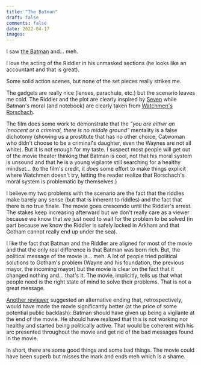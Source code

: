 ```yaml
---
title: "The Batman"
draft: false
comments: false
date: 2022-04-17
images:
---
```


I saw [the Batman](https://en.wikipedia.org/wiki/The_Batman_(film)) and... meh.

I love the acting of the Riddler in his unmasked sections (he looks like an accountant and that is great).

Some solid action scenes, but none of the set pieces really strikes me.

The gadgets are really nice (lenses, parachute, etc.) but the scenario leaves me cold.
The Riddler and the plot are clearly inspired by [Seven](https://en.wikipedia.org/wiki/Seven_(1995_film)) while Batman's moral (and notebook) are clearly taken from [Watchmen's Rorschach](https://en.wikipedia.org/wiki/Rorschach_(character)).

The film does some work to demonstrate that the *"you are either an innocent or a criminal, there is no middle ground"* mentality is a false dichotomy (showing us a prostitute that has no other choice, Catwoman who didn't choose to be a criminal's daughter, even the Waynes are not all white).
But it is not enough for my taste. I suspect most people will get out of the movie theater thinking that Batman is cool, not that his moral system is unsound and that he is a young vigilante still searching for a healthy mindset... (to the film's credit, it *does* some effort to make things explicit where Watchmen doesn't try, letting the reader realize that Rorschach's moral system is problematic by themselves.)

I believe my two problems with the scenario are the fact that the riddles make barely any sense (but that is inherent to riddles) and the fact that there is no true finale.
The movie goes crescendo until the Riddler's arrest. The stakes keep increasing afterward but we don't really care as a viewer because we know that we just need to wait for the problem to be solved (in part because we know the Riddler is safely locked in Arkham and that Gotham cannot really end up under the sea).

I like the fact that Batman and the Riddler are aligned for most of the movie and that the only real difference is that Batman was born rich.
But, the political message of the movie is... meh.
A lot of people tried political solutions to Gotham's problem (Wayne and his foundation, the previous mayor, the incoming mayor) but the movie is clear on the fact that it changed nothing and... that's it.
The movie, implicitly, tells us that what people need is the right state of mind to solve their problems. That is not a great message.

[Another reviewer](https://youtu.be/qx4TPuuFfxg) suggested an alternative ending that, retrospectively, would have made the movie significantly better (at the price of some potential public backlash): Batman should have given up being a vigilante at the end of the movie.
He should have realized that this is not working nor healthy and started being politically active.
That would be coherent with his arc presented throughout the movie and get rid of the bad messages found in the movie.

In short, there are some good things and some bad things. The movie could have been superb but misses the mark and ends meh which is a shame.
